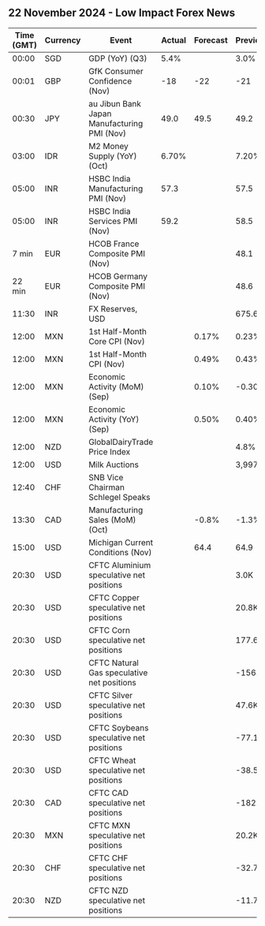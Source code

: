 ## 22 November 2024 - Low Impact Forex News

| Time (GMT) | Currency | Event | Actual | Forecast | Previous |
|------|----------|-------|--------|----------|----------|
| 00:00 | SGD | GDP (YoY) (Q3) | 5.4% |  | 3.0% |
| 00:01 | GBP | GfK Consumer Confidence (Nov) | -18 | -22 | -21 |
| 00:30 | JPY | au Jibun Bank Japan Manufacturing PMI (Nov) | 49.0 | 49.5 | 49.2 |
| 03:00 | IDR | M2 Money Supply (YoY) (Oct) | 6.70% |  | 7.20% |
| 05:00 | INR | HSBC India Manufacturing PMI (Nov) | 57.3 |  | 57.5 |
| 05:00 | INR | HSBC India Services PMI (Nov) | 59.2 |  | 58.5 |
| 7 min | EUR | HCOB France Composite PMI (Nov) |  |  | 48.1 |
| 22 min | EUR | HCOB Germany Composite PMI (Nov) |  |  | 48.6 |
| 11:30 | INR | FX Reserves, USD |  |  | 675.65B |
| 12:00 | MXN | 1st Half-Month Core CPI (Nov) |  | 0.17% | 0.23% |
| 12:00 | MXN | 1st Half-Month CPI (Nov) |  | 0.49% | 0.43% |
| 12:00 | MXN | Economic Activity (MoM) (Sep) |  | 0.10% | -0.30% |
| 12:00 | MXN | Economic Activity (YoY) (Sep) |  | 0.50% | 0.40% |
| 12:00 | NZD | GlobalDairyTrade Price Index |  |  | 4.8% |
| 12:00 | USD | Milk Auctions |  |  | 3,997.0 |
| 12:40 | CHF | SNB Vice Chairman Schlegel Speaks |  |  |  |
| 13:30 | CAD | Manufacturing Sales (MoM) (Oct) |  | -0.8% | -1.3% |
| 15:00 | USD | Michigan Current Conditions (Nov) |  | 64.4 | 64.9 |
| 20:30 | USD | CFTC Aluminium speculative net positions |  |  | 3.0K |
| 20:30 | USD | CFTC Copper speculative net positions |  |  | 20.8K |
| 20:30 | USD | CFTC Corn speculative net positions |  |  | 177.6K |
| 20:30 | USD | CFTC Natural Gas speculative net positions |  |  | -156.1K |
| 20:30 | USD | CFTC Silver speculative net positions |  |  | 47.6K |
| 20:30 | USD | CFTC Soybeans speculative net positions |  |  | -77.1K |
| 20:30 | USD | CFTC Wheat speculative net positions |  |  | -38.5K |
| 20:30 | CAD | CFTC CAD speculative net positions |  |  | -182.4K |
| 20:30 | MXN | CFTC MXN speculative net positions |  |  | 20.2K |
| 20:30 | CHF | CFTC CHF speculative net positions |  |  | -32.7K |
| 20:30 | NZD | CFTC NZD speculative net positions |  |  | -11.7K |
